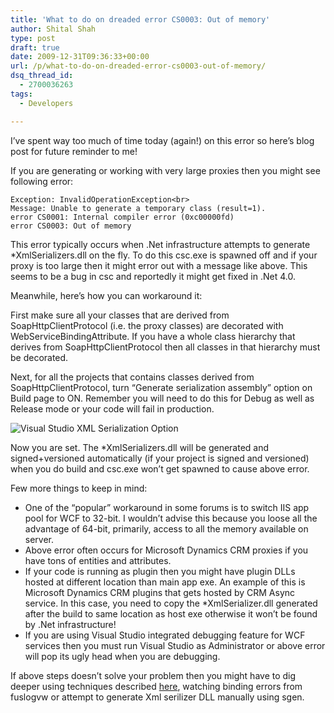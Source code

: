```yaml
---
title: 'What to do on dreaded error CS0003: Out of memory'
author: Shital Shah
type: post
draft: true
date: 2009-12-31T09:36:33+00:00
url: /p/what-to-do-on-dreaded-error-cs0003-out-of-memory/
dsq_thread_id:
  - 2700036263
tags:
  - Developers

---
```

I’ve spent way too much of time today (again!) on this error so here’s blog post for future reminder to me!

If you are generating or working with very large proxies then you might see following error:

<pre class="code-block code-text"><code class="no-highlight">Exception: InvalidOperationException&lt;br>
Message: Unable to generate a temporary class (result=1).
error CS0001: Internal compiler error (0xc00000fd)
error CS0003: Out of memory</code></pre>

This error typically occurs when .Net infrastructure attempts to generate *XmlSerializers.dll on the fly. To do this csc.exe is spawned off and if your proxy is too large then it might error out with a message like above. This seems to be a bug in csc and reportedly it might get fixed in .Net 4.0.

Meanwhile, here’s how you can workaround it:

First make sure all your classes that are derived from SoapHttpClientProtocol (i.e. the proxy classes) are decorated with WebServiceBindingAttribute. If you have a whole class hierarchy that derives from SoapHttpClientProtocol then all classes in that hierarchy must be decorated.

Next, for all the projects that contains classes derived from SoapHttpClientProtocol, turn “Generate serialization assembly” option on Build page to ON. Remember you will need to do this for Debug as well as Release mode or your code will fail in production.


![Visual Studio XML Serialization Option][1]

Now you are set. The *XmlSerializers.dll will be generated and signed+versioned automatically (if your project is signed and versioned) when you do build and csc.exe won’t get spawned to cause above error.

Few more things to keep in mind:

  * One of the “popular” workaround in some forums is to switch IIS app pool for WCF to 32-bit. I wouldn’t advise this because you loose all the advantage of 64-bit, primarily, access to all the memory available on server.
  * Above error often occurs for Microsoft Dynamics CRM proxies if you have tons of entities and attributes.
  * If your code is running as plugin then you might have plugin DLLs hosted at different location than main app exe. An example of this is Microsoft Dynamics CRM plugins that gets hosted by CRM Async service. In this case, you need to copy the *XmlSerializer.dll generated after the build to same location as host exe otherwise it won’t be found by .Net infrastructure!
  * If you are using Visual Studio integrated debugging feature for WCF services then you must run Visual Studio as Administrator or above error will pop its ugly head when you are debugging.

If above steps doesn’t solve your problem then you might have to dig deeper using techniques described [here][2], watching binding errors from fuslogvw or attempt to generate Xml serilizer DLL manually using sgen.

 [1]: /images/posts/2009/12/clip_image002_2.jpg
 [2]: http://blog.bits-in-motion.com/2009/11/xmlserializers-moduleversionid-ilmerge.html